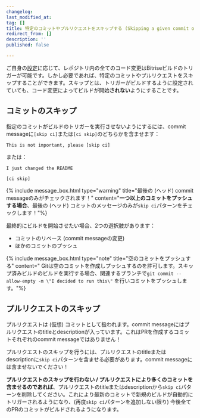 ```yaml
---
changelog:
last_modified_at:
tag: []
title: 特定のコミットやプルリクエストをスキップする (Skipping a given commit or pull request)
redirect_from: []
description: ''
published: false

---
```

ご自身の[設定](/jp/builds/triggering-builds/triggering-builds/)に応じて、レポジトリ内の全てのコード変更はBitriseビルドのトリガーが可能です。しかし必要であれば、特定のコミットやプルリクエストをスキップすることができます。スキップとは、トリガーがビルドするように設定されていても、コード変更によってビルドが開始**されない**ようにすることです。

## コミットのスキップ

指定のコミットがビルドのトリガーを実行させないようにするには、commit messageに`[skip ci]`または`[ci skip]`のどちらかを含ませます：

    This is not important, please [skip ci]

または：

    I just changed the README
    
    [ci skip]

{% include message_box.html type="warning" title="最後の (ヘッド) commit messageのみがチェックされます！" content="**一つ以上のコミットをプッシュする場合**、最後の (ヘッド) コミットのメッセージのみが`skip ci`パターンをチェックします！"%}

最終的にビルドを開始させたい場合、2つの選択肢があります：

* コミットのリベース (commit messageの変更)
* ほかのコミットのプッシュ

{% include message_box.html type="note" title="空のコミットをプッシュする" content=" Gitは空のコミットを作成しプッシュするのを許可します。スキップ済みビルドのビルドを実行する場合、関連するブランチで`git commit --allow-empty -m \"I decided to run this\"` を行いコミットをプッシュします。"%}

## プルリクエストのスキップ

プルリクエストは (仮想) コミットとして扱われます。commit messageにはプルリクエストのtitleとdescriptionが入っています。これはPRを作成するコミットそれぞれのcommit messageではありません！

プルリクエストのスキップを行うには、プルリクエストのtitleまたはdescriptionに`skip ci`パターンを含ませる必要があります。commit messageには含ませないでください！

**プルリクエストのスキップを行わない / プルリクエストにより多くのコミットを含ませるのであれば**、プルリクエストのtitleまたはdescriptionから`skip ci`パターンを削除してください。これにより最新のコミットで新規のビルドが自動的にトリガーされるようになり、(再度`skip ci`パターンを追加しない限り) 今後全てのPRのコミットがビルドされるようになります。